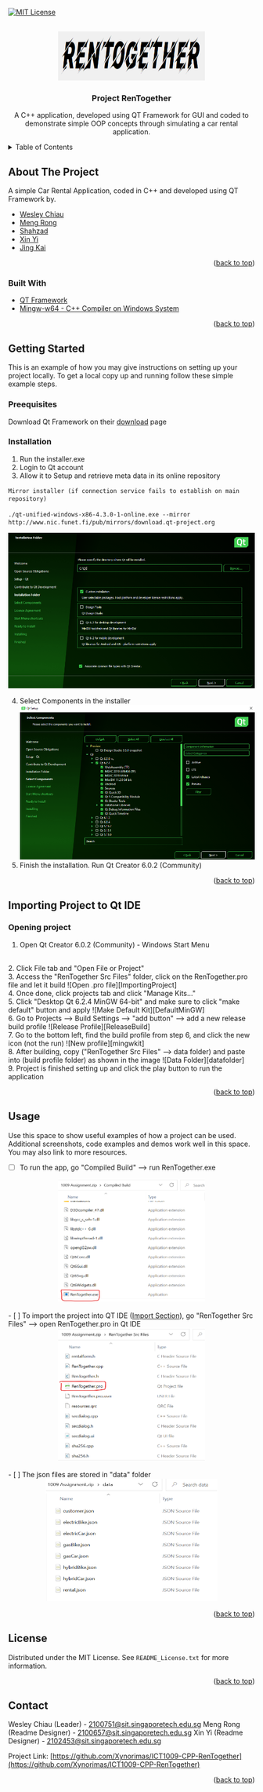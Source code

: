 <div id="top"></div>
<!--
*** Thanks for checking out the Best-README-Template. If you have a suggestion
*** that would make this better, please fork the repo and create a pull request
*** or simply open an issue with the tag "enhancement".
*** Don't forget to give the project a star!
*** Thanks again! Now go create something AMAZING! :D
-->



<!-- PROJECT SHIELDS -->
<!--
*** I'm using markdown "reference style" links for readability.
*** Reference links are enclosed in brackets [ ] instead of parentheses ( ).
*** See the bottom of this document for the declaration of the reference variables
*** for contributors-url, forks-url, etc. This is an optional, concise syntax you may use.
*** https://www.markdownguide.org/basic-syntax/#reference-style-links
-->
[![MIT License][license-shield]][license-url]

<!-- PROJECT LOGO -->
<br />
<div align="center">
  <a href="https://github.com/Xynorimas/ICT1009-CPP-RenTogether">
    <img src="images/logo.png" alt="Logo" width="300" height="100">
  </a>

<h3 align="center">Project RenTogether</h3>
  <p align="center">
    A C++ application, developed using QT Framework for GUI and coded to demonstrate simple OOP concepts through simulating a car rental application.
    <br />
  </p>
</div>

<!-- TABLE OF CONTENTS -->
<details>
  <summary>Table of Contents</summary>
  <ol>
    <li>
      <a href="#about-the-project">About The Project</a>
      <ul>
        <li><a href="#built-with">Built With</a></li>
      </ul>
    </li>
    <li>
      <a href="#getting-started">Getting Started</a>
      <ul>
        <li><a href="#prerequisites">Prerequisites</a></li>
        <li><a href="#installation">Installation</a></li>
      </ul>
    </li>
    <li>
      <a href="#Importing-Project-to-Qt-IDE">Importing Project to Qt IDE</a>
      <ul>
        <li><a href="#Opening-project">Opening project</a></li>
        <li><a href="#installation">Installation</a></li>
      </ul>
    </li>
    <li><a href="#usage">Usage</a></li>
  </ol>
</details>



<!-- ABOUT THE PROJECT -->
## About The Project
A simple Car Rental Application, coded in C++ and developed using QT Framework by.

* [Wesley Chiau](https://github.com/wesleychiau)
* [Meng Rong](https://github.com/Xynorimas)
* [Shahzad](https://github.com/shahzad1999)
* [Xin Yi](https://github.com/xinyi-toh)
* [Jing Kai](https://github.com/jingkai2)
<p align="right">(<a href="#top">back to top</a>)</p>

### Built With
* [QT Framework](https://www.qt.io/download?hsLang=en)
* [Mingw-w64 - C++ Compiler on Windows System](https://www.mingw-w64.org/)
<p align="right">(<a href="#top">back to top</a>)</p>



<!-- GETTING STARTED -->
## Getting Started
This is an example of how you may give instructions on setting up your project locally.
To get a local copy up and running follow these simple example steps.

### Preequisites
Download Qt Framework on their [download](https://www.qt.io/download?hsLang=en) page
### Installation
1. Run the installer.exe
2. Login to Qt account
3. Allow it to Setup and retrieve meta data in its online repository
  ```
  Mirror installer (if connection service fails to establish on main repository)

  ./qt-unified-windows-x86-4.3.0-1-online.exe --mirror http://www.nic.funet.fi/pub/mirrors/download.qt-project.org
  ```
  ![Installation Folder][InstallationFolder]
  
4. Select Components in the installer
  ![QtLibrary][QtLibrary]
5. Finish the installation. Run Qt Creator 6.0.2 (Community)
<p align="right">(<a href="#top">back to top</a>)</p>



<!-- Importing Project for compiling-->
## Importing Project to Qt IDE
### Opening project
1. Open Qt Creator 6.0.2 (Community) - Windows Start Menu 
<br>
2. Click File tab and "Open File or Project"
<br>
3. Access the "RenTogether Src Files" folder, click on the RenTogether.pro file and let it build
  ![Open .pro file][ImportingProject]
<br>
4. Once done, click projects tab and click "Manage Kits..."
<br>
5. Click "Desktop Qt 6.2.4 MinGW 64-bit" and make sure to click "make default" button and apply
  ![Make Default Kit][DefaultMinGW]
<br>
6. Go to Projects --> Build Settings --> "add button" --> add a new release build profile
  ![Release Profile][ReleaseBuild]
<br>
7. Go to the bottom left, find the build profile from step 6, and click the new icon (not the run)
  ![New profile][mingwkit]
<br>
8. After building, copy ("RenTogether Src Files" --> data folder) and paste into (build profile folder) as shown in the image
  ![Data Folder][datafolder]
<br>
9. Project is finished setting up and click the play button to run the application
<p align="right">(<a href="#top">back to top</a>)</p>



<!-- USAGE EXAMPLES -->
## Usage
Use this space to show useful examples of how a project can be used. Additional screenshots, code examples and demos work well in this space. You may also link to more resources.

- [ ] To run the app, go "Compiled Build" --> run RenTogether.exe
<div align="center">
    <img src="images/compiledBuild.png" alt="compiledBuild" width="300" height="250">
</div>
<br>
- [ ] To import the project into QT IDE (<a href="#installation">Import Section</a>), go "RenTogether Src Files" --> open RenTogether.pro in Qt IDE
<div align="center">
    <img src="images/RenTogetherPro.png" alt="RenTogetherPro" width="300" height="270">
</div>
<br>
- [ ] The json files are stored in "data" folder
<div align="center">
    <img src="images/data.png" alt="data" width="350" height="250">
</div>
<p align="right">(<a href="#top">back to top</a>)</p>


<!-- LICENSE -->
## License
Distributed under the MIT License. See `README_License.txt` for more information.
<p align="right">(<a href="#top">back to top</a>)</p>


<!-- CONTACT -->
## Contact
Wesley Chiau (Leader) - 2100751@sit.singaporetech.edu.sg
Meng Rong (Readme Designer) - 2100657@sit.singaporetech.edu.sg
Xin Yi (Readme Designer) - 2102453@sit.singaporetech.edu.sg

Project Link: [https://github.com/Xynorimas/ICT1009-CPP-RenTogether](https://github.com/Xynorimas/ICT1009-CPP-RenTogether)

<p align="right">(<a href="#top">back to top</a>)</p>


<!-- MARKDOWN LINKS & IMAGES -->
<!-- https://www.markdownguide.org/basic-syntax/#reference-style-links -->
[license-shield]: https://img.shields.io/github/license/github_username/repo_name.svg?style=for-the-badge
[license-url]: https://github.com/Xynorimas/ICT1009-CPP-RenTogether/blob/main/README_License.txt

[product-screenshot]: images/screenshot.png

[data]: images/data.png
[compiledBuild]: images/compiledBuild.png
[RentTogetherPro]: images/RenTogetherPro.png

[InstallationFolder]: images/InstallationFolder.png
[QtLibrary]: images/QtLibrary.PNG

[ImportingProject]: images/ImportingProject.PNG
[DefaultMinGW]: images/DefaultMinGW.PNG
[ReleaseBuild]: images/ReleaseBuild.PNG
[mingwkit]: images/mingwkit.png
[datafolder]: images/datafolder.PNG
